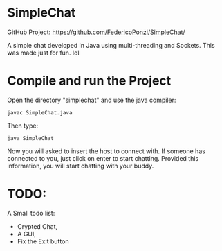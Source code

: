 SimpleChat
==========
GitHub Project: https://github.com/FedericoPonzi/SimpleChat/

A simple chat developed in Java using multi-threading and Sockets.
This was made just for fun.
lol

Compile and run the Project
====================
Open the directory "simplechat" and use the java compiler:
```
javac SimpleChat.java
```

Then type:
```
java SimpleChat
```
Now you will asked to insert the host to connect with. If someone has connected to you, just click on enter to start chatting.
Provided this information, you will start chatting with your buddy.

TODO:
================
A Small todo list:
* Crypted Chat,
* A GUI,
* Fix the Exit button
